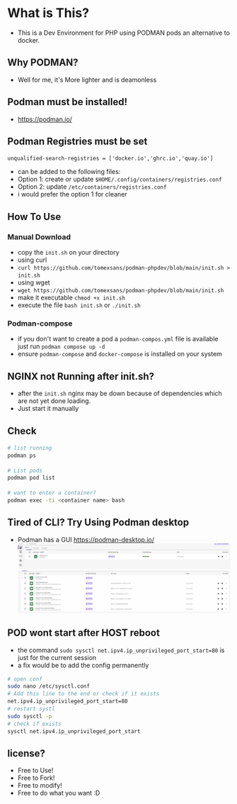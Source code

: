 # What is This?
- This is a Dev Environment for PHP using PODMAN pods an alternative to docker.


## Why PODMAN?
- Well for me, it's More lighter and is deamonless


## Podman must be installed!
- https://podman.io/

## Podman Registries must be set
```
unqualified-search-registries = ['docker.io','ghrc.io','quay.io']
```
- can be added to the following files:
- Option 1: create or update `$HOME/.config/containers/registries.conf`
- Option 2: update `/etc/containers/registries.conf`
- i would prefer the option 1 for cleaner

## How To Use


### Manual Download
- copy the `init.sh` on your directory
- using curl
- `curl https://github.com/tomexsans/podman-phpdev/blob/main/init.sh > init.sh`
- using wget
- `wget https://github.com/tomexsans/podman-phpdev/blob/main/init.sh`
- make it executable `chmod +x init.sh`
- execute the file `bash init.sh` or `./init.sh`

### Podman-compose
- if you don't want to create a pod a `podman-compos.yml` file is available just run `podman compose up -d`
- ensure `podman-compose` and `docker-compose` is installed on your system


## NGINX not Running after init.sh?
- after the `init.sh` nginx may be down because of dependencies which are not yet done loading.
- Just start it manually


## Check
```bash
# list running
podman ps

# List pods
podman pod list

# want to enter a container?
podman exec -ti <container name> bash

```


## Tired of CLI? Try Using Podman desktop
- Podman has a GUI https://podman-desktop.io/
![View the Pods](img/image2.png)
![Usage on Podman Desktop](img/image.png)



## POD wont start after HOST reboot
- the command `sudo sysctl net.ipv4.ip_unprivileged_port_start=80` is just for the current session
- a fix would be to add the config permanently

```bash
# open conf
sudo nano /etc/sysctl.conf
# Add this line to the end or check if it exists 
net.ipv4.ip_unprivileged_port_start=80
# restart systl
sudo sysctl -p
# check if exists
sysctl net.ipv4.ip_unprivileged_port_start
```

## license?
- Free to Use! 
- Free to Fork!
- Free to modify!
- Free to do what you want :D
